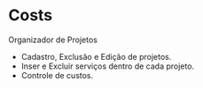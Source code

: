 # Costs

Organizador de Projetos

- Cadastro, Exclusão e Edição de projetos.
- Inser e Excluir serviços dentro de cada projeto.
- Controle de custos.
